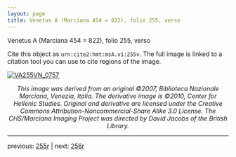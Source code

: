 ```yaml
---
layout: page
title: Venetus A (Marciana 454 = 822), folio 255, verso
---
```


Venetus A (Marciana 454 = 822), folio 255, verso

Cite this object as `urn:cite2:hmt:msA.v1:255v`.  The full image is linked to a citation tool you can use to cite regions of the image.

[![VA255VN_0757](http://www.homermultitext.org/iipsrv?IIIF=/project/homer/pyramidal/deepzoom/hmt/vaimg/2017a/VA255VN_0757.tif/full/800,/0/default.jpg)](http://www.homermultitext.org/ict2/?urn=urn:cite2:hmt:vaimg.2017a:VA255VN_0757) 

<p style="text-align: center; font-style: italic;">This image was derived from an original ©2007, Biblioteca Nazionale Marciana, Venezia, Italia. The derivative image is ©2010, Center for Hellenic Studies. Original and derivative are licensed under the Creative Commons Attribution-Noncommercial-Share Alike 3.0 License. The CHS/Marciana Imaging Project was directed by David Jacobs of the British Library.</p>

---

previous: [255r](../255r/) | next: [256r](../256r/)